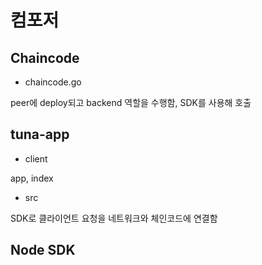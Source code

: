 # 컴포저

## Chaincode

* chaincode.go

peer에 deploy되고 backend 역할을 수행함, SDK를 사용해 호출

## tuna-app

* client

app, index

* src

SDK로 클라이언트 요청을 네트워크와 체인코드에 연결함

## Node SDK

